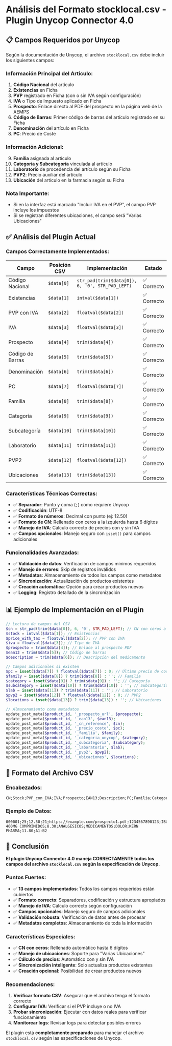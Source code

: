 # Análisis del Formato stocklocal.csv - Plugin Unycop Connector 4.0

## 📋 Campos Requeridos por Unycop

Según la documentación de Unycop, el archivo `stocklocal.csv` debe incluir los siguientes campos:

### **Información Principal del Artículo:**
1. **Código Nacional** del artículo
2. **Existencias** en Ficha
3. **PVP** registrado en Ficha (con o sin IVA según configuración)
4. **IVA** o Tipo de Impuesto aplicado en Ficha
5. **Prospecto**: Enlace directo al PDF del prospecto en la página web de la AEMPS
6. **Código de Barras**: Primer código de barras del artículo registrado en su Ficha
7. **Denominación** del artículo en Ficha
8. **PC**: Precio de Coste

### **Información Adicional:**
9. **Familia** asignada al artículo
10. **Categoría y Subcategoría** vinculada al artículo
11. **Laboratorio** de procedencia del artículo según su Ficha
12. **PVP2**: Precio auxiliar del artículo
13. **Ubicación** del artículo en la farmacia según su Ficha

### **Nota Importante:**
- Si en la interfaz está marcado "Incluir IVA en el PVP", el campo PVP incluye los impuestos
- Si se registran diferentes ubicaciones, el campo será "Varias Ubicaciones"

## ✅ Análisis del Plugin Actual

### **Campos Correctamente Implementados:**

| Campo | Posición CSV | Implementación | Estado |
|-------|--------------|----------------|--------|
| Código Nacional | `$data[0]` | `str_pad(trim($data[0]), 6, '0', STR_PAD_LEFT)` | ✅ Correcto |
| Existencias | `$data[1]` | `intval($data[1])` | ✅ Correcto |
| PVP con IVA | `$data[2]` | `floatval($data[2])` | ✅ Correcto |
| IVA | `$data[3]` | `floatval($data[3])` | ✅ Correcto |
| Prospecto | `$data[4]` | `trim($data[4])` | ✅ Correcto |
| Código de Barras | `$data[5]` | `trim($data[5])` | ✅ Correcto |
| Denominación | `$data[6]` | `trim($data[6])` | ✅ Correcto |
| PC | `$data[7]` | `floatval($data[7])` | ✅ Correcto |
| Familia | `$data[8]` | `trim($data[8])` | ✅ Correcto |
| Categoría | `$data[9]` | `trim($data[9])` | ✅ Correcto |
| Subcategoría | `$data[10]` | `trim($data[10])` | ✅ Correcto |
| Laboratorio | `$data[11]` | `trim($data[11])` | ✅ Correcto |
| PVP2 | `$data[12]` | `floatval($data[12])` | ✅ Correcto |
| Ubicaciones | `$data[13]` | `trim($data[13])` | ✅ Correcto |

### **Características Técnicas Correctas:**

- ✅ **Separador**: Punto y coma (`;`) como requiere Unycop
- ✅ **Codificación**: UTF-8
- ✅ **Formato de números**: Decimal con punto (ej: 12.50)
- ✅ **Formato de CN**: Rellenado con ceros a la izquierda hasta 6 dígitos
- ✅ **Manejo de IVA**: Cálculo correcto de precios con y sin IVA
- ✅ **Campos opcionales**: Manejo seguro con `isset()` para campos adicionales

### **Funcionalidades Avanzadas:**

- ✅ **Validación de datos**: Verificación de campos mínimos requeridos
- ✅ **Manejo de errores**: Skip de registros inválidos
- ✅ **Metadatos**: Almacenamiento de todos los campos como metadatos
- ✅ **Sincronización**: Actualización de productos existentes
- ✅ **Creación automática**: Opción para crear productos nuevos
- ✅ **Logging**: Registro detallado de la sincronización

## 📊 Ejemplo de Implementación en el Plugin

```php
// Lectura de campos del CSV
$cn = str_pad(trim($data[0]), 6, '0', STR_PAD_LEFT); // CN con ceros a la izquierda
$stock = intval($data[1]); // Existencias
$price_with_tax = floatval($data[2]); // PVP con IVA
$iva = floatval($data[3]); // Tipo de IVA
$prospecto = trim($data[4]); // Enlace al prospecto PDF
$ean13 = trim($data[5]); // Código de barras
$description = trim($data[6]); // Descripción del medicamento

// Campos adicionales si existen
$pc = isset($data[7]) ? floatval($data[7]) : 0; // Último precio de coste
$family = isset($data[8]) ? trim($data[8]) : ''; // Familia
$category = isset($data[9]) ? trim($data[9]) : ''; // Categoría
$subcategory = isset($data[10]) ? trim($data[10]) : ''; // Subcategoría
$lab = isset($data[11]) ? trim($data[11]) : ''; // Laboratorio
$pvp2 = isset($data[12]) ? floatval($data[12]) : 0; // PVP2
$locations = isset($data[13]) ? trim($data[13]) : ''; // Ubicaciones

// Almacenamiento como metadatos
update_post_meta($product_id, '_prospecto_url', $prospecto);
update_post_meta($product_id, '_ean13', $ean13);
update_post_meta($product_id, '_cn_reference', $cn);
update_post_meta($product_id, '_precio_coste', $pc);
update_post_meta($product_id, '_familia', $family);
update_post_meta($product_id, '_categoria_unycop', $category);
update_post_meta($product_id, '_subcategoria', $subcategory);
update_post_meta($product_id, '_laboratorio', $lab);
update_post_meta($product_id, '_pvp2', $pvp2);
update_post_meta($product_id, '_ubicaciones', $locations);
```

## 📄 Formato del Archivo CSV

### **Encabezados:**
```csv
CN;Stock;PVP_con_IVA;IVA;Prospecto;EAN13;Descripcion;PC;Familia;Categoria;Subcategoria;Laboratorio;PVP2;Ubicaciones
```

### **Ejemplo de Datos:**
```csv
000001;25;12.50;21;https://example.com/prospecto1.pdf;1234567890123;IBUPROFENO 400MG COMPRIMIDOS;8.30;ANALGESICOS;MEDICAMENTOS;DOLOR;KERN PHARMA;11.80;A1-B2
```

## 🎯 Conclusión

**El plugin Unycop Connector 4.0 maneja CORRECTAMENTE todos los campos del archivo `stocklocal.csv` según la especificación de Unycop.**

### **Puntos Fuertes:**
- ✅ **13 campos implementados**: Todos los campos requeridos están cubiertos
- ✅ **Formato correcto**: Separadores, codificación y estructura apropiados
- ✅ **Manejo de IVA**: Cálculo correcto según configuración
- ✅ **Campos opcionales**: Manejo seguro de campos adicionales
- ✅ **Validación robusta**: Verificación de datos antes de procesar
- ✅ **Metadatos completos**: Almacenamiento de toda la información

### **Características Especiales:**
- ✅ **CN con ceros**: Rellenado automático hasta 6 dígitos
- ✅ **Manejo de ubicaciones**: Soporte para "Varias Ubicaciones"
- ✅ **Cálculo de precios**: Automático con y sin IVA
- ✅ **Sincronización inteligente**: Solo actualiza productos existentes
- ✅ **Creación opcional**: Posibilidad de crear productos nuevos

### **Recomendaciones:**
1. **Verificar formato CSV**: Asegurar que el archivo tenga el formato correcto
2. **Configurar IVA**: Verificar si el PVP incluye o no IVA
3. **Probar sincronización**: Ejecutar con datos reales para verificar funcionamiento
4. **Monitorear logs**: Revisar logs para detectar posibles errores

El plugin está **completamente preparado** para manejar el archivo `stocklocal.csv` según las especificaciones de Unycop.